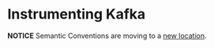 # Instrumenting Kafka

**NOTICE** Semantic Conventions are moving to a
[new location](http://github.com/open-telemetry/semantic-conventions).
